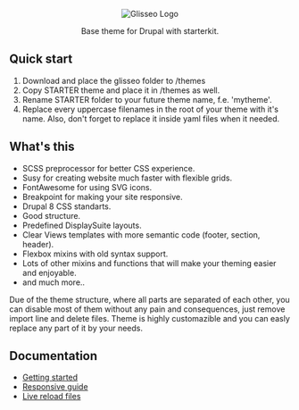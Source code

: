 <p align="center">
 <img src="https://rawgit.com/Niklan/Glisseo/8.x-1.x/logo.svg" align="center" alt="Glisseo Logo">

 <p align="center">
   Base theme for Drupal with starterkit.
 </p>
</p>

## Quick start

1. Download and place the glisseo folder to /themes
2. Copy STARTER theme and place it in /themes as well.
3. Rename STARTER folder to your future theme name, f.e. 'mytheme'.
4. Replace every uppercase filenames in the root of your theme with it's name. Also, don't forget to replace it inside yaml files when it needed.

## What's this

*  SCSS preprocessor for better CSS experience.
*  Susy for creating website much faster with flexible grids.
*  FontAwesome for using SVG icons.
*  Breakpoint for making your site responsive.
*  Drupal 8 CSS standarts.
*  Good structure.
*  Predefined DisplaySuite layouts.
*  Clear Views templates with more semantic code (footer, section, header).
*  Flexbox mixins with old syntax support.
*  Lots of other mixins and functions that will make your theming easier and enjoyable.
*  and much more..

Due of the theme structure, where all parts are separated of each other, you can disable most of them without any pain and consequences, just remove import line and delete files. Theme is highly customazible and you can easly replace any part of it by your needs.


## Documentation

*  [Getting started](docs/getting-started.md)
*  [Responsive guide](docs/responsive-guide.md)
*  [Live reload files](docs/live-reload.md)